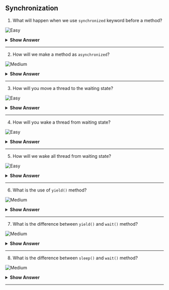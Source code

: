 ## Synchronization

1. What will happen when we use `synchronized` keyword before a method?

![Easy](https://raw.githubusercontent.com/revaturelabs/interviewquestions/aef8eff919a3b083089641381ed9a9101ed21fba/ComplexityTags/simple%20(2).svg)
<details markdown="1">
<summary><b> Show Answer </b></summary>
<blockquote markdown="1">

- When synchronized keyword is used before the method,the method becomes thread safe.
- One thread can utilize the memory at the time.
</blockquote>

``` java
class Increament{
	int c=0;
	void increase(){
		c++;
	}
}
public class Main {
	public static void main(String[] args) throws InterruptedException {
		Increament inc = new Increament();
		Thread th1 = new Thread(()->{
			for(int i=0; i<500; i++) {
				inc.increase();
			}
		});
		Thread th2 = new Thread(()->{
			for(int i=0; i<500; i++) {
				inc.increase();
			}
		});
		th1.start();
		th2.start();
		th1.join();
		System.out.println(inc.c); // 567/678/866/...
	}
}
```
>The output will not be stable on each time the output differs due to multithreads acting.
``` java
class Increament{
	int c=0;
	synchronized void increase(){
		c++;
	}
}
public class Main {
	public static void main(String[] args) throws InterruptedException {
		Increament inc = new Increament();
		Thread th1 = new Thread(()->{
			for(int i=0; i<500; i++) {
				inc.increase();
			}
		});
		Thread th2 = new Thread(()->{
			for(int i=0; i<500; i++) {
				inc.increase();
			}
		});
		th1.start();
		th2.start();
		th1.join();
		System.out.println(inc.c); //1000
	}
}
```
>By the use of `synchronized` keyword, only one thread can act to a thread. So, the output is stable.

</details>

---

2. How will we make a method as `asynchronized`?
	
![Medium](https://raw.githubusercontent.com/revaturelabs/interviewquestions/aef8eff919a3b083089641381ed9a9101ed21fba/ComplexityTags/Medium%20(2).svg)
<details markdown="1">
<summary><b> Show Answer </b></summary>
<blockquote markdown="1">

- All the methods by default is asynchronized.
- There is no keyword to make method as asynchronized.
</details>

---

3. How will you move a thread to the waiting state?
	
![Easy](https://raw.githubusercontent.com/revaturelabs/interviewquestions/aef8eff919a3b083089641381ed9a9101ed21fba/ComplexityTags/simple%20(2).svg)
<details markdown="1">
<summary><b> Show Answer </b></summary>
<blockquote markdown="1">

- The method `wait()` will move the current thread to the waiting state.
- `wait()` method is in `java.lang` package and called only from sychronized method.
</blockquote>
</details>

---

4. How will you wake a thread from waiting state?

![Easy](https://raw.githubusercontent.com/revaturelabs/interviewquestions/aef8eff919a3b083089641381ed9a9101ed21fba/ComplexityTags/simple%20(2).svg)
<details markdown="1">
<summary><b> Show Answer </b></summary>
<blockquote markdown="1">

- We can wake a thread using the `notify()` method. 
- `notify()` method from `java.lang` package and called only from sychronized method.
- The waiting state will be released only by `notify()` or `notifyAll()` method which is object's monitor.
</blockquote>
</details>

---

5. How will we wake all thread from waiting state?
	
![Easy](https://raw.githubusercontent.com/revaturelabs/interviewquestions/aef8eff919a3b083089641381ed9a9101ed21fba/ComplexityTags/simple%20(2).svg)
<details markdown="1">
<summary><b> Show Answer </b></summary>
<blockquote markdown="1">

- We can wake all threads using the `notifyAll()`  method. 
- It is a method from `java.lang` package.
- This method is called only from sychronized method.
- TThe waiting state will be released only by `notify()` or `notifyAll()` method which is object's monitor.
</blockquote>
</details>

---

6. What is the use of `yield()` method?

![Medium](https://raw.githubusercontent.com/revaturelabs/interviewquestions/aef8eff919a3b083089641381ed9a9101ed21fba/ComplexityTags/Medium%20(2).svg)
<details markdown="1">
<summary><b> Show Answer </b></summary>
<blockquote markdown="1">

- The `yield()` method is a static method of Thread class.
- It can be used to stop the current thread that is executing and scheduler give the chance to other thread which is in the same priority.
</blockquote>
</details>

---

7. What is the difference between `yield()` and `wait()` method?
	
![Medium](https://raw.githubusercontent.com/revaturelabs/interviewquestions/aef8eff919a3b083089641381ed9a9101ed21fba/ComplexityTags/Medium%20(2).svg)
<details markdown="1">
<summary><b> Show Answer </b></summary>
<blockquote markdown="1">

- The `wait()` method is used for inter communication between the threads.
- The `yield` method is used stop the current thread and give change to another thread which in the same priority.
</blockquote>
</details>

---
	
8. What is the difference between `sleep()` and `wait()` method?
	
![Medium](https://raw.githubusercontent.com/revaturelabs/interviewquestions/aef8eff919a3b083089641381ed9a9101ed21fba/ComplexityTags/Medium%20(2).svg)
<details markdown="1">
<summary><b> Show Answer </b></summary>
<blockquote markdown="1">

- The `sleep()` method is used to pause the thread for require time.
- The `wait()` method is used to make the thread in waiting state until the `notify()` or `notifyAll()` called.
</blockquote>
</details>
	
---
